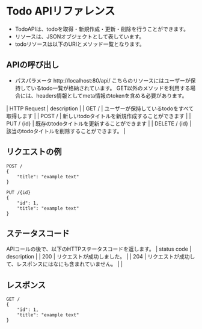 # Todo APIリファレンス
- TodoAPIは、todoを取得・新規作成・更新・削除を行うことができます。
- リソースは、JSONオブジェクトとして表しています。
- todoリソースは以下のURIとメソッド一覧となります。

## APIの呼び出し
- パスパラメータ http://localhost:80/api/
こちらのリソースにはユーザーが保持しているtodo一覧が格納されています。
GET以外のメソッドを利用する場合には、headers情報としてmeta情報のtokenを含める必要があります。

| HTTP Request  | description               |
| GET /         | ユーザーが保持しているtodoをすべて取得します  |
| POST /        | 新しいtodoタイトルを新規作成することができます |
| PUT /  {id}   | 既存のtodoタイトルを更新することができます   |
| DELETE / {id} | 該当のtodoタイトルを削除することができます。  |

## リクエストの例
```
POST /
{
    "title": "example text"
}
```
```
PUT /{id}
{
    "id": 1,
    "title": "example text"
}
```
## ステータスコード
APIコールの後で、以下のHTTPステータスコードを返します。
| status code | description                    |
| 200         | リクエストが成功しました。                  |
| 204         | リクエストが成功して、レスポンスにはなにも含まれていません。 |
|

## レスポンス
```
GET /
{
    "id": 1,
    "title": "example text"
}
```
